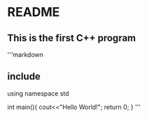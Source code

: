 # README

## This is the first C++ program

'''markdown

## include

using namespace std

int main\(\){ cout&lt;&lt;"Hello World!"; return 0; } '''

